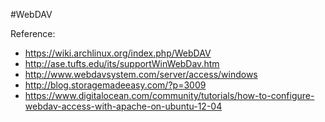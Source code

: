 #WebDAV

Reference:
- https://wiki.archlinux.org/index.php/WebDAV
- http://ase.tufts.edu/its/supportWinWebDav.htm
- http://www.webdavsystem.com/server/access/windows
- http://blog.storagemadeeasy.com/?p=3009
- https://www.digitalocean.com/community/tutorials/how-to-configure-webdav-access-with-apache-on-ubuntu-12-04
